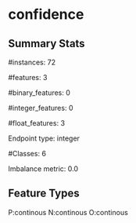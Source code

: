 # confidence

## Summary Stats

#instances: 72

#features: 3

  #binary_features: 0

  #integer_features: 0

  #float_features: 3

Endpoint type: integer

#Classes: 6

Imbalance metric: 0.0

## Feature Types

 P:continous
N:continous
O:continous

